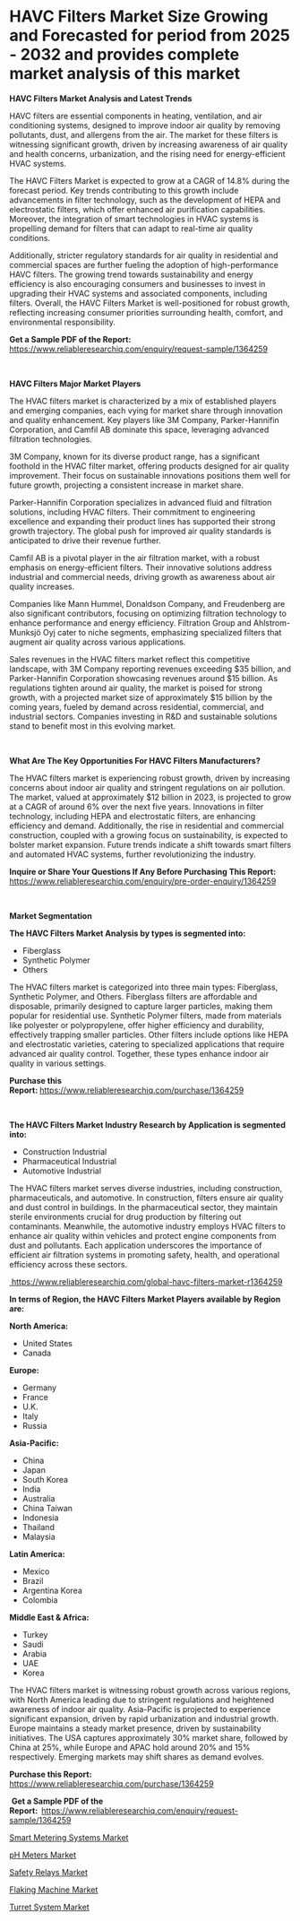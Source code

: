 <p><h1>HAVC Filters Market Size Growing and Forecasted for period from 2025 - 2032 and provides complete market analysis of this market</h1></p><p><strong>HAVC Filters Market Analysis and Latest Trends</strong></p>
<p><p>HAVC filters are essential components in heating, ventilation, and air conditioning systems, designed to improve indoor air quality by removing pollutants, dust, and allergens from the air. The market for these filters is witnessing significant growth, driven by increasing awareness of air quality and health concerns, urbanization, and the rising need for energy-efficient HVAC systems.</p><p>The HAVC Filters Market is expected to grow at a CAGR of 14.8% during the forecast period. Key trends contributing to this growth include advancements in filter technology, such as the development of HEPA and electrostatic filters, which offer enhanced air purification capabilities. Moreover, the integration of smart technologies in HVAC systems is propelling demand for filters that can adapt to real-time air quality conditions.</p><p>Additionally, stricter regulatory standards for air quality in residential and commercial spaces are further fueling the adoption of high-performance HAVC filters. The growing trend towards sustainability and energy efficiency is also encouraging consumers and businesses to invest in upgrading their HVAC systems and associated components, including filters. Overall, the HAVC Filters Market is well-positioned for robust growth, reflecting increasing consumer priorities surrounding health, comfort, and environmental responsibility.</p></p>
<p><strong>Get a Sample PDF of the Report:&nbsp;</strong> <a href="https://www.reliableresearchiq.com/enquiry/request-sample/1364259?utm_campaign=1906&utm_medium=2&utm_source=Github&utm_content=ia&utm_term=10042025&utm_id=havc-filters">https://www.reliableresearchiq.com/enquiry/request-sample/1364259</a></p>
<p>&nbsp;</p>
<p><strong>HAVC Filters Major Market Players</strong></p>
<p><p>The HVAC filters market is characterized by a mix of established players and emerging companies, each vying for market share through innovation and quality enhancement. Key players like 3M Company, Parker-Hannifin Corporation, and Camfil AB dominate this space, leveraging advanced filtration technologies.</p><p>3M Company, known for its diverse product range, has a significant foothold in the HVAC filter market, offering products designed for air quality improvement. Their focus on sustainable innovations positions them well for future growth, projecting a consistent increase in market share.</p><p>Parker-Hannifin Corporation specializes in advanced fluid and filtration solutions, including HVAC filters. Their commitment to engineering excellence and expanding their product lines has supported their strong growth trajectory. The global push for improved air quality standards is anticipated to drive their revenue further.</p><p>Camfil AB is a pivotal player in the air filtration market, with a robust emphasis on energy-efficient filters. Their innovative solutions address industrial and commercial needs, driving growth as awareness about air quality increases.</p><p>Companies like Mann Hummel, Donaldson Company, and Freudenberg are also significant contributors, focusing on optimizing filtration technology to enhance performance and energy efficiency. Filtration Group and Ahlstrom-Munksjö Oyj cater to niche segments, emphasizing specialized filters that augment air quality across various applications.</p><p>Sales revenues in the HVAC filters market reflect this competitive landscape, with 3M Company reporting revenues exceeding $35 billion, and Parker-Hannifin Corporation showcasing revenues around $15 billion. As regulations tighten around air quality, the market is poised for strong growth, with a projected market size of approximately $15 billion by the coming years, fueled by demand across residential, commercial, and industrial sectors. Companies investing in R&D and sustainable solutions stand to benefit most in this evolving market.</p></p>
<p>&nbsp;</p>
<p><strong>What Are The Key Opportunities For HAVC Filters Manufacturers?</strong></p>
<p><p>The HVAC filters market is experiencing robust growth, driven by increasing concerns about indoor air quality and stringent regulations on air pollution. The market, valued at approximately $12 billion in 2023, is projected to grow at a CAGR of around 6% over the next five years. Innovations in filter technology, including HEPA and electrostatic filters, are enhancing efficiency and demand. Additionally, the rise in residential and commercial construction, coupled with a growing focus on sustainability, is expected to bolster market expansion. Future trends indicate a shift towards smart filters and automated HVAC systems, further revolutionizing the industry.</p></p>
<p><strong>Inquire or Share Your Questions If Any Before Purchasing This Report:</strong> <a href="https://www.reliableresearchiq.com/enquiry/pre-order-enquiry/1364259?utm_campaign=1906&utm_medium=2&utm_source=Github&utm_content=ia&utm_term=10042025&utm_id=havc-filters">https://www.reliableresearchiq.com/enquiry/pre-order-enquiry/1364259</a></p>
<p>&nbsp;</p>
<p><strong>Market Segmentation</strong></p>
<p><strong>The HAVC Filters Market Analysis by types is segmented into:</strong></p>
<p><ul><li>Fiberglass</li><li>Synthetic Polymer</li><li>Others</li></ul></p>
<p><p>The HVAC filters market is categorized into three main types: Fiberglass, Synthetic Polymer, and Others. Fiberglass filters are affordable and disposable, primarily designed to capture larger particles, making them popular for residential use. Synthetic Polymer filters, made from materials like polyester or polypropylene, offer higher efficiency and durability, effectively trapping smaller particles. Other filters include options like HEPA and electrostatic varieties, catering to specialized applications that require advanced air quality control. Together, these types enhance indoor air quality in various settings.</p></p>
<p><strong>Purchase this Report:&nbsp;</strong><a href="https://www.reliableresearchiq.com/purchase/1364259?utm_campaign=1906&utm_medium=2&utm_source=Github&utm_content=ia&utm_term=10042025&utm_id=havc-filters">https://www.reliableresearchiq.com/purchase/1364259</a></p>
<p>&nbsp;</p>
<p><strong>The HAVC Filters Market Industry Research by Application is segmented into:</strong></p>
<p><ul><li>Construction Industrial</li><li>Pharmaceutical Industrial</li><li>Automotive Industrial</li></ul></p>
<p><p>The HVAC filters market serves diverse industries, including construction, pharmaceuticals, and automotive. In construction, filters ensure air quality and dust control in buildings. In the pharmaceutical sector, they maintain sterile environments crucial for drug production by filtering out contaminants. Meanwhile, the automotive industry employs HVAC filters to enhance air quality within vehicles and protect engine components from dust and pollutants. Each application underscores the importance of efficient air filtration systems in promoting safety, health, and operational efficiency across these sectors.</p></p>
<p><a href="https://www.reliableresearchiq.com/global-havc-filters-market-r1364259?utm_campaign=1906&utm_medium=2&utm_source=Github&utm_content=ia&utm_term=10042025&utm_id=havc-filters">&nbsp;https://www.reliableresearchiq.com/global-havc-filters-market-r1364259</a></p>
<p><strong>In terms of Region, the HAVC Filters Market Players available by Region are:</strong></p>
<p>
    <p> <strong> North America: </strong>
        <ul>
            <li>United States</li>
            <li>Canada</li>
        </ul>
        </p> 
    <p> <strong> Europe: </strong>
        <ul>
            <li>Germany</li>
            <li>France</li>
            <li>U.K.</li>
            <li>Italy</li>
            <li>Russia</li>
        </ul>
        </p> 
    <p> <strong> Asia-Pacific: </strong>
        <ul>
            <li>China</li>
            <li>Japan</li>
            <li>South Korea</li>
            <li>India</li>
            <li>Australia</li>
            <li>China Taiwan</li>
            <li>Indonesia</li>
            <li>Thailand</li>
            <li>Malaysia</li>
        </ul>
        </p> 
    <p> <strong> Latin America: </strong>
        <ul>
            <li>Mexico</li>
            <li>Brazil</li>
            <li>Argentina Korea</li>
            <li>Colombia</li>
        </ul>
        </p> 
    <p> <strong> Middle East & Africa: </strong>
        <ul>
            <li>Turkey</li>
            <li>Saudi</li>
            <li>Arabia</li>
            <li>UAE</li>
            <li>Korea</li>
        </ul>
    </p>
    </p>
<p><p>The HVAC filters market is witnessing robust growth across various regions, with North America leading due to stringent regulations and heightened awareness of indoor air quality. Asia-Pacific is projected to experience significant expansion, driven by rapid urbanization and industrial growth. Europe maintains a steady market presence, driven by sustainability initiatives. The USA captures approximately 30% market share, followed by China at 25%, while Europe and APAC hold around 20% and 15% respectively. Emerging markets may shift shares as demand evolves.</p></p>
<p><strong>Purchase this Report: </strong><a href="https://www.reliableresearchiq.com/purchase/1364259?utm_campaign=1906&utm_medium=2&utm_source=Github&utm_content=ia&utm_term=10042025&utm_id=havc-filters">https://www.reliableresearchiq.com/purchase/1364259</a></p>
<p>&nbsp;<strong>Get a Sample PDF of the Report:&nbsp;&nbsp;</strong><a href="https://www.reliableresearchiq.com/enquiry/request-sample/1364259?utm_campaign=1906&utm_medium=2&utm_source=Github&utm_content=ia&utm_term=10042025&utm_id=havc-filters">https://www.reliableresearchiq.com/enquiry/request-sample/1364259</a></p>
<p><strong></strong></p>
<p><p><a href="https://github.com/alablisepah/Market-Research-Report-List-1/blob/main/smart-metering-systems-market.md?utm_campaign=1906&utm_medium=2&utm_source=Github&utm_content=ia&utm_term=10042025&utm_id=havc-filters">Smart Metering Systems Market</a></p><p><a href="https://github.com/kuziaaring40/Market-Research-Report-List-1/blob/main/ph-meters-market.md?utm_campaign=1906&utm_medium=2&utm_source=Github&utm_content=ia&utm_term=10042025&utm_id=havc-filters">pH Meters Market</a></p><p><a href="https://github.com/bauzolesco/Market-Research-Report-List-1/blob/main/safety-relays-market.md?utm_campaign=1906&utm_medium=2&utm_source=Github&utm_content=ia&utm_term=10042025&utm_id=havc-filters">Safety Relays Market</a></p><p><a href="https://github.com/keeniielokl/Market-Research-Report-List-1/blob/main/flaking-machine-market.md?utm_campaign=1906&utm_medium=2&utm_source=Github&utm_content=ia&utm_term=10042025&utm_id=havc-filters">Flaking Machine Market</a></p><p><a href="https://github.com/hoganemken50/Market-Research-Report-List-1/blob/main/turret-system-market.md?utm_campaign=1906&utm_medium=2&utm_source=Github&utm_content=ia&utm_term=10042025&utm_id=havc-filters">Turret System Market</a></p></p>